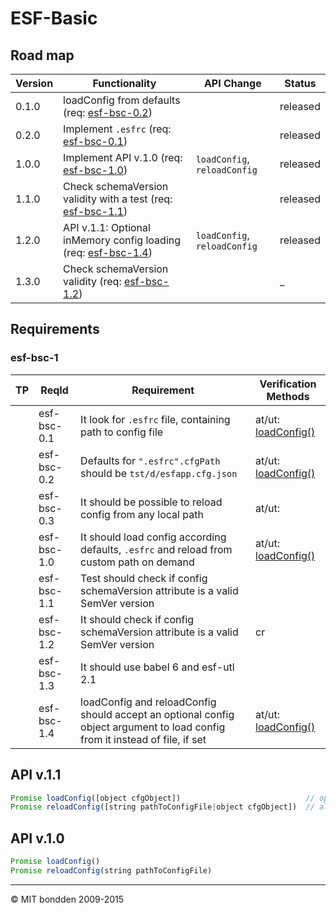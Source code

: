 # ESF-Basic
## Road map

| Version | Functionality                                                                 | API Change                   | Status   |
| ------- | --------------------------------------------------------------------------    | ----------                   | -------- |
| 0.1.0   | loadConfig from defaults (req: [esf-bsc-0.2](esf-bsc-0.2))                    |                              | released |
| 0.2.0   | Implement `.esfrc` (req: [esf-bsc-0.1](esf-bsc-0.1))                          |                              | released |
| 1.0.0   | Implement API v.1.0 (req: [esf-bsc-1.0](esf-bsc-1.0))                         | `loadConfig`, `reloadConfig` | released |
| 1.1.0   | Check schemaVersion validity with a test (req: [esf-bsc-1.1](esf-bsc-1.1))    |                              | released |
| 1.2.0   | API v.1.1: Optional inMemory config loading (req: [esf-bsc-1.4](esf-bsc-1.4)) | `loadConfig`, `reloadConfig` | released |
| 1.3.0   | Check schemaVersion validity (req: [esf-bsc-1.2](esf-bsc-1.2))                |                              | _        |

## Requirements
### esf-bsc-1

| TP  | ReqId       | Requirement                                                                                                                 | Verification Methods              |
| --- | ----------- | --------------------------------------------------------------------------------------------                                | -----------------------           |
|     | esf-bsc-0.1 | It look for `.esfrc` file, containing path to config file                                                                   | at/ut: [loadConfig()](tst/idx.js) |
|     | esf-bsc-0.2 | Defaults for `".esfrc".cfgPath` should be `tst/d/esfapp.cfg.json`                                                           | at/ut: [loadConfig()](tst/idx.js) |
|     | esf-bsc-0.3 | It should be possible to reload config from any local path                                                                  | at/ut:                            |
|     | esf-bsc-1.0 | It should load config according defaults, `.esfrc` and reload from custom path on demand                                    | at/ut: [loadConfig()](tst/idx.js) |
|     | esf-bsc-1.1 | Test should check if config schemaVersion attribute is a valid SemVer version                                               |                                   |
|     | esf-bsc-1.2 | It should check if config schemaVersion attribute is a valid SemVer version                                                 | cr                                |
|     | esf-bsc-1.3 | It should use babel 6 and esf-utl 2.1                                                                                       |                                   |
|     | esf-bsc-1.4 | loadConfig and reloadConfig should accept an optional config object argument to load config from it instead of file, if set | at/ut: [loadConfig()](tst/idx.js) |

## API v.1.1

```js
Promise loadConfig([object cfgObject])                            // optional config object can be set instead of loading cfg from file
Promise reloadConfig([string pathToConfigFile|object cfgObject])  // also for reloading
```

## API v.1.0

```js
Promise loadConfig()
Promise reloadConfig(string pathToConfigFile)
```

--------------------------------------------------------------------------------

© MIT bondden 2009-2015
